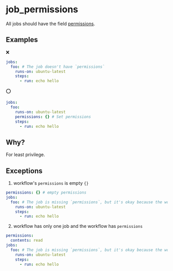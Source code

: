# job_permissions

All jobs should have the field [permissions](https://docs.github.com/en/actions/using-workflows/workflow-syntax-for-github-actions#jobsjob_idpermissions).

## Examples

:x:

```yaml
jobs:
  foo: # The job doesn't have `permissions`
    runs-on: ubuntu-latest
    steps:
      - run: echo hello
```

:o:

```yaml
jobs:
  foo:
    runs-on: ubuntu-latest
    permissions: {} # Set permissions
    steps:
      - run: echo hello
```

## Why?

For least privilege.

## Exceptions

1. workflow's `permissions` is empty `{}`

```yaml
permissions: {} # empty permissions
jobs:
  foo: # The job is missing `permissions`, but it's okay because the workflow's `permissions` is empty
    runs-on: ubuntu-latest
    steps:
      - run: echo hello
```

2. workflow has only one job and the workflow has `permissions`

```yaml
permissions:
  contents: read
jobs:
  foo: # The job is missing `permissions`, but it's okay because the workflow has permissions and the workflow has only one job.
    runs-on: ubuntu-latest
    steps:
      - run: echo hello
```
